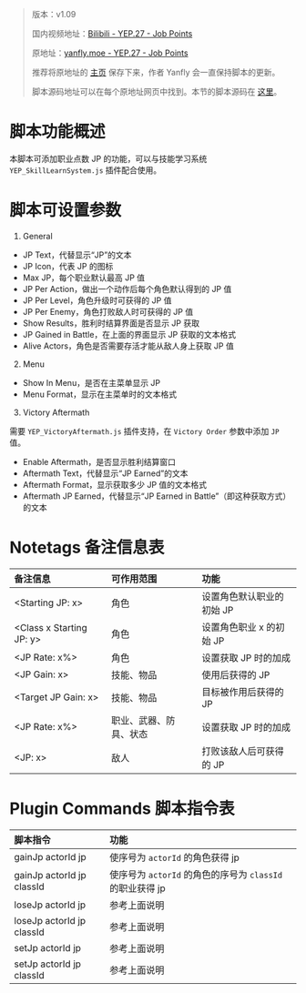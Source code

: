 > 版本：v1.09
>
> 国内视频地址：[Bilibili - YEP.27 - Job Points](https://www.bilibili.com/video/av3174787/#page=32)
>
> 原地址：[yanfly.moe - YEP.27 - Job Points](http://yanfly.moe/2015/11/13/yep-27-job-points/)
> 
> 推荐将原地址的 [主页](http://yanfly.moe/yep/) 保存下来，作者 Yanfly 会一直保持脚本的更新。
> 
> 脚本源码地址可以在每个原地址网页中找到。本节的脚本源码在 [这里](https://www.dropbox.com/s/rw7rz28kuxrxjgz/YEP_JobPoints.js?dl=0)。

# 脚本功能概述

本脚本可添加职业点数 JP 的功能，可以与技能学习系统 `YEP_SkillLearnSystem.js` 插件配合使用。

# 脚本可设置参数

1. General

- JP Text，代替显示“JP”的文本
- JP Icon，代表 JP 的图标
- Max JP，每个职业默认最高 JP 值
- JP Per Action，做出一个动作后每个角色默认得到的 JP 值
- JP Per Level，角色升级时可获得的 JP 值
- JP Per Enemy，角色打败敌人时可获得的 JP 值
- Show Results，胜利时结算界面是否显示 JP 获取
- JP Gained in Battle，在上面的界面显示 JP 获取的文本格式
- Alive Actors，角色是否需要存活才能从敌人身上获取 JP 值

2. Menu

- Show In Menu，是否在主菜单显示 JP
- Menu Format，显示在主菜单时的文本格式

3. Victory Aftermath

需要 `YEP_VictoryAftermath.js` 插件支持，在 `Victory Order` 参数中添加 `JP` 值。

- Enable Aftermath，是否显示胜利结算窗口
- Aftermath Text，代替显示“JP Earned”的文本
- Aftermath Format，显示获取多少 JP 值的文本格式
- Aftermath JP Earned，代替显示“JP Earned in Battle”（即这种获取方式）的文本

# Notetags 备注信息表

备注信息|可作用范围|功能
:-|:-|:-
&lt;Starting JP: x>|角色|设置角色默认职业的初始 JP
&lt;Class x Starting JP: y>|角色|设置角色职业 x 的初始 JP
&lt;JP Rate: x%>|角色|设置获取 JP 时的加成
&lt;JP Gain: x>|技能、物品|使用后获得的 JP
&lt;Target JP Gain: x>|技能、物品|目标被作用后获得的 JP
&lt;JP Rate: x%>|职业、武器、防具、状态|设置获取 JP 时的加成
&lt;JP: x>|敌人|打败该敌人后可获得的 JP

# Plugin Commands 脚本指令表

脚本指令|功能
:-|:-
gainJp actorId jp|使序号为 `actorId` 的角色获得 jp
gainJp actorId jp classId|使序号为 `actorId` 的角色的序号为 `classId` 的职业获得 jp
loseJp actorId jp|参考上面说明
loseJp actorId jp classId|参考上面说明
setJp actorId jp|参考上面说明
setJp actorId jp classId|参考上面说明
